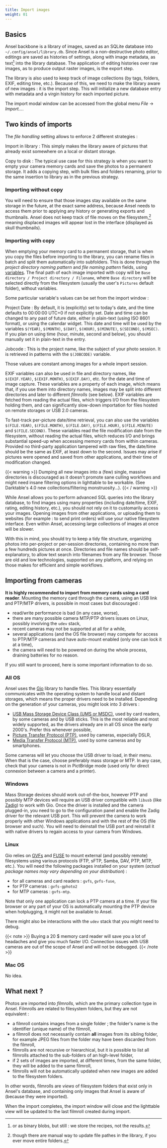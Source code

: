 ```yaml
---
title: Import images
weight: 01
---
```


## Basics

Ansel backbone is a library of images, saved as an SQLite database into `~/.config/ansel/library.db`. Since Ansel is a non-destructive photo editor, editings are saved as histories of settings, along with image metadata, as text[^1] into the library database. The application of editing histories over raw images, as to produce output raster images, is the export step.

The library is also used to keep track of image collections (by tags, folders, EXIF, editing time, etc.). Because of this, we need to make the library aware of new images : it is the import step. This will initialize a new database entry with metadata and a virgin history for each imported picture.

[^1]: or as binary blobs, but still : we store the recipes, not the results.

The import modal window can be accessed from the global menu _File_ → _Import..._.

## Two kinds of imports

The _file handling_ setting allows to enforce 2 different strategies :

Import in library
: This simply makes the library aware of pictures that already exist somewhere on a local or distant storage.

[^2]: though there are manual way to update file pathes in the library, if you ever move entire folders.

Copy to disk
: The typical use case for this strategy is when you want to empty your camera memory cards and save the photos to a permanent storage. It adds a copying step, with bulk files and folders renaming, prior to the same insertion to library as in the previous strategy.

### Importing without copy

You will need to ensure that those images stay available on the same storage in the future, at the exact same address, because Ansel needs to access them prior to applying any history or generating exports and thumbnails. Ansel does not keep track of file moves on the filesystem,[^2] meaning displaced images will appear lost in the interface (displayed as skull thumbnails).

### Importing with copy

When emptying your memory card to a permanent storage, that is when you copy the files before importing to the library, you can rename files in batch and split them automatically into subfolders. This is done through the _project directory naming pattern_ and _file naming pattern_ fields, using [variables](../special-topics/variables.md). The final path of each image imported with copy will be `Base directory / Project directory / Filename`, where `Base directory` will be selected directly from the filesystem (usually the user's `Pictures` default folder), without variables.

Some particular variable's values can be set from the import window :

Project Date
: By default, it is (explicitly) set to today's date, and the time defaults to 00:00:00 UTC+0 if not explicitly set. Date and time can be changed to any past of future date, either in plain-text (using ISO 8601 format), or using the calendar widget. This date and time will be used by the variables `$(YEAR)`, `$(MONTH)`, `$(DAY)`, `$(HOUR)`, `$(MINUTE)`, `$(SECOND)`, `$(MSEC)`. If you plan on using time (hour, minute, second and below), you should manually set it in plain-text in the entry.

Jobcode
: This is the project name, like the subject of your photo session. It is retrieved in patterns with the `$(JOBCODE)` variable.

Those values are constant among images for a whole import session.

EXIF variables can also be used in file and directory names, like `$(EXIF.YEAR)`, `$(EXIF.MONTH)`, `$(EXIF.DAY)`, etc. for the date and time of image capture. These variables are a property of each image, which means that, if you use them into directory names, images may be split into different directories and later to different _filmrolls_ (see below). EXIF variables are fetched from reading the actual files, which triggers I/O from the filesystem holding them, and can significantly slow-down importation for files hosted on remote storages or USB 2.0 cameras.

To fast-track per-picture date/time retrieval, you can also use the variables `$(FILE.YEAR)`, `$(FILE.MONTH)`, `$(FILE.DAY)`, `$(FILE.HOUR)`, `$(FILE.MINUTE)` and `$(FILE.SECOND)`. These variables read the file modification date from the filesystem, without reading the actual files, which reduces I/O and brings substantial speed-up when accessing memory cards from within cameras. Provided no third-party application tampered with raw files, the date/time should be the same as EXIF, at least down to the second. Issues may arise if pictures were opened and saved from other applications, and their time of modification changed.

{{< warning >}}
Dumping all new images into a (few) single, massive directories is discouraged as it doesn't promote sane culling workflows and might need insane filtering options in lighttable to be workable. (See Darktable's 4.0 new collections/filtering monstruosity…).
{{< / warning >}}

While Ansel allows you to perform advanced SQL queries into the library database, to find images using many properties (including date/time, EXIF, rating, editing history, etc.), you should not rely on it to customarily access your images. Opening images from other applications, or uploading them to websites (for example : to send print orders) will use your native filesystem interface. Even within Ansel, accessing large collections of images at once will be slower.

With this in mind, you should try to keep a tidy file structure, organizing photos into per-project or per-session directories, containing no more than a few hundreds pictures at once. Directories and file names should be self-explanatory, to allow text search into filenames from any file browser. Those are old and low technologies, supported on any platform, and relying on those makes for efficient and simple workflows.


## Importing from cameras

__It is highly recommended to import from memory cards using a card reader__. Mounting the memory card through the camera, using an USB link and PTP/MTP drivers, is possible in most cases but discouraged :

- read/write performance is bad (in any case, worse),
- there are many possible camera MTP/PTP drivers issues on Linux, possibly involving the `udev` stack,
- recent cameras may not be supported at all for a while,
- several applications (and the OS file browser) may compete for access to PTP/MTP cameras and have auto-mount enabled (only one can lock it at a time),
- the camera will need to be powered on during the whole process, draining batteries for no reason.

If you still want to proceed, here is some important information to do so.

### All OS

Ansel uses the [Gio](https://docs.gtk.org/gio/index.html) library to handle files. This library essentially communicates with the operating system to handle local and distant storages, which means the proper drivers need to be installed. Depending on the generation of your cameras, you might look into 3 drivers :

- [USB Mass Storage Device Class (UMS or MSDC)](https://en.wikipedia.org/wiki/USB_mass_storage_device_class), used by card readers, by some cameras and by USB sticks. This is the most reliable and most widely supported, as the drivers already are in all OS since the early 2000's. Prefer this whenever possible,
- [Picture Transfer Protocol (PTP)](https://en.wikipedia.org/wiki/Picture_Transfer_Protocol), used by cameras, especially DSLR,
- [Media Transfer Protocol (MTP)](https://en.wikipedia.org/wiki/Media_Transfer_Protocol), used by some cameras and by smartphones.

Some cameras will let you choose the USB driver to load, in their menu. When that is the case, choose preferably mass storage or MTP. In any case, check that your camera is not in PictBridge mode (used only for direct connexion between a camera and a printer).

### Windows

Mass Storage devices should work out-of-the-box, however PTP and possibly MTP devices will require an USB driver compatible with `libusb` (like [Zadig](https://zadig.akeo.ie/)) to work with Gio. Once the driver is installed and the camera plugged-in, you need to go to the configuration panel and enable the Zadig driver for the relevant USB port. This will prevent the camera to work properly with other Windows applications and with the rest of the OS (file browser and such). You will need to deinstall the USB port and reinstall it with native drivers to regain access to your camera from Windows.

### Linux

Gio relies on [GVFs](https://en.wikipedia.org/wiki/GVfs) and [FUSE](https://en.wikipedia.org/wiki/Filesystem_in_Userspace) to mount external (and possibly remote) filesystems using various protocols (FTP, sFTP, Samba, DAV, PTP, MTP, etc.). You will need the following packages installed on your system (_actual package names may vary depending on your distribution_) :

- for all cameras and card readers : `gvfs`, `gvfs-fuse`,
- for PTP cameras : `gvfs-gphoto2`
- for MTP cameras : `gvfs-mtp`.

Note that only one application can lock a PTP camera at a time. If your file browser or any part of your OS is automatically mounting the PTP device when hotplugging, it might not be available to Ansel.

There might also be interactions with the `udev` stack that you might need to debug.

{{< note >}}
Buying a 20 $ memory card reader will save you a lot of headaches and give you much faster I/O. Connection issues with USB cameras are out of the scope of Ansel and will not be debugged.
{{< /note >}}

### Mac OS

No idea.

## What next ?

Photos are imported into _filmrolls_, which are the primary collection type in Ansel. Filmrolls are related to filesystem folders, but they are not equivalent :

- a filmroll contains images from a single folder ; the folder's name is the identifier (unique name) of the filmroll,
- a filmroll does not necessarily contain __all__ images from its sibling folder, for example JPEG files from the folder may have been discarded from the filmroll,
- filmrolls are not recursive or hierarchical, but it is possible to list all filmrolls attached to the sub-folders of an high-level folder,
- if 2 sets of images are imported, at different times, from the same folder, they will be added to the same filmroll,
- filmrolls will not be automatically updated when new images are added to the filesystem folders.

In other words, filmrolls are _views_ of filesystem folders that exist only in Ansel's database, and containing only images that Ansel is aware of (because they were imported).

When the import completes, the import window will close and the lighttable view will be updated to the last filmroll created during import.
